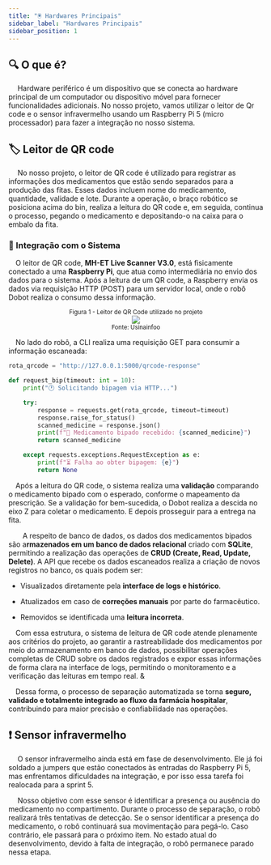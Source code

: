 ```yaml
---
title: "🖲️ Hardwares Principais"
sidebar_label: "Hardwares Principais"
sidebar_position: 1
---
```


## 🔍 O que é?

&emsp; Hardware periférico é um dispositivo que se conecta ao hardware principal de um computador ou dispositivo móvel para fornecer funcionalidades adicionais. No nosso projeto, vamos utilizar o leitor de Qr code e o sensor infravermelho usando um Raspberry Pi 5 (micro processador) para fazer a integração no nosso sistema.

## 🏷️ Leitor de QR code

&emsp; No nosso projeto, o leitor de QR code é utilizado para registrar as informações dos medicamentos que estão sendo separados para a produção das fitas. Esses dados incluem nome do medicamento, quantidade, validade e lote. Durante a operação, o braço robótico se posiciona acima do bin, realiza a leitura do QR code e, em seguida, continua o processo, pegando o medicamento e depositando-o na caixa para o embalo da fita.

### 🔗 Integração com o Sistema

&emsp;O leitor de QR code, **MH-ET Live Scanner V3.0**, está fisicamente conectado a uma **Raspberry Pi**, que atua como intermediária no envio dos dados para o sistema. Após a leitura de um QR code, a Raspberry envia os dados via requisição HTTP (POST) para um servidor local, onde o robô Dobot realiza o consumo dessa informação.

<div align='center'>
<sub>Figura 1 - Leitor de QR Code utilizado no projeto</sub>
</div>

<div align='center'>
<img src="../../img/qr_code_scanner.jpeg"/>
</div>

<div align='center'>
<sup>Fonte: Usinainfoo</sup>
</div>

&emsp;No lado do robô, a CLI realiza uma requisição GET para consumir a informação escaneada:

```python
rota_qrcode = "http://127.0.0.1:5000/qrcode-response"

def request_bip(timeout: int = 10):
    print("🕐 Solicitando bipagem via HTTP...")

    try:
        response = requests.get(rota_qrcode, timeout=timeout)
        response.raise_for_status()
        scanned_medicine = response.json()
        print(f"📡 Medicamento bipado recebido: {scanned_medicine}")
        return scanned_medicine

    except requests.exceptions.RequestException as e:
        print(f"⏳ Falha ao obter bipagem: {e}")
        return None
```

&emsp;Após a leitura do QR code, o sistema realiza uma **validação** comparando o medicamento bipado com o esperado, conforme o mapeamento da prescrição. Se a validação for bem-sucedida, o Dobot realiza a descida no eixo Z para coletar o medicamento. E depois prosseguir para a entrega na fita.

&emsp; A respeito de banco de dados, os dados dos medicamentos bipados são a**rmazenados em um banco de dados relacional** criado com **SQLite**, permitindo a realização das operações de **CRUD (Create, Read, Update, Delete)**. A API que recebe os dados escaneados realiza a criação de novos registros no banco, os quais podem ser:

- Visualizados diretamente pela **interface de logs e histórico**.

- Atualizados em caso de **correções manuais** por parte do farmacêutico.

- Removidos se identificada uma **leitura incorreta**.

&emsp;Com essa estrutura, o sistema de leitura de QR code atende plenamente aos critérios do projeto, ao garantir a rastreabilidade dos medicamentos por meio do armazenamento em banco de dados, possibilitar operações completas de CRUD sobre os dados registrados e expor essas informações de forma clara na interface de logs, permitindo o monitoramento e a verificação das leituras em tempo real. &

&emsp;Dessa forma, o processo de separação automatizada se torna **seguro, validado e totalmente integrado ao fluxo da farmácia hospitalar**, contribuindo para maior precisão e confiabilidade nas operações.

## ❗ Sensor infravermelho

&emsp; O sensor infravermelho ainda está em fase de desenvolvimento. Ele já foi soldado a jumpers que estão conectados às entradas do Raspberry Pi 5, mas enfrentamos dificuldades na integração, e por isso essa tarefa foi realocada para a sprint 5.

&emsp; Nosso objetivo com esse sensor é identificar a presença ou ausência do medicamento no compartimento. Durante o processo de separação, o robô realizará três tentativas de detecção. Se o sensor identificar a presença do medicamento, o robô continuará sua movimentação para pegá-lo. Caso contrário, ele passará para o próximo item. No estado atual do desenvolvimento, devido à falta de integração, o robô permanece parado nessa etapa.


